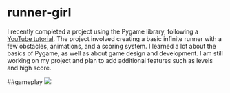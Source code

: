 # runner-girl

I recently completed a project using the Pygame library, following a [YouTube tutorial](https://www.youtube.com/watch?v=AY9MnQ4x3zk&ab_channel=ClearCode). 
The project involved creating a basic infinite runner with a few obstacles, animations, and a scoring system.
I learned a lot about the basics of Pygame, as well as about game design and development.
I am still working on my project and plan to add additional features such as levels and high score.

##gameplay
<img src = "https://imgur.com/a/uKVXMnJ"/>
